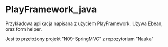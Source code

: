 # PlayFramework_java
Przykładowa aplikacja napisana z użyciem PlayFramework.
Używa Ebean, oraz form helper.

Jest to przełożony projekt "N09-SpringMVC" z repozytorium "Nauka"
